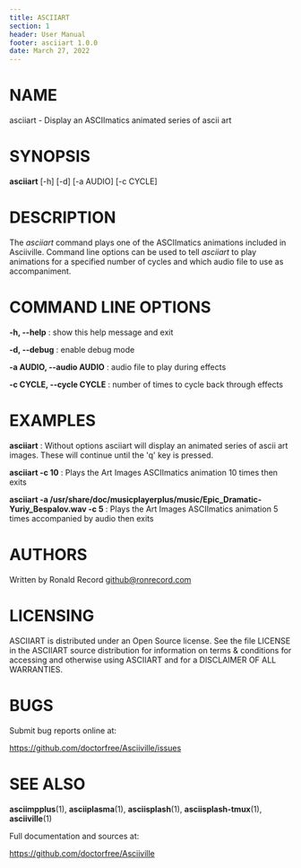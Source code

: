 ```yaml
---
title: ASCIIART
section: 1
header: User Manual
footer: asciiart 1.0.0
date: March 27, 2022
---
```

# NAME
asciiart - Display an ASCIImatics animated series of ascii art

# SYNOPSIS
**asciiart** [-h] [-d] [-a AUDIO] [-c CYCLE]

# DESCRIPTION
The *asciiart* command plays one of the ASCIImatics animations included in
Asciiville. Command line options can be used to tell *asciiart* to play
animations for a specified number of cycles and which audio file to use
as accompaniment.

# COMMAND LINE OPTIONS
**-h, --help**
: show this help message and exit

**-d, --debug**
: enable debug mode

**-a AUDIO, --audio AUDIO**
: audio file to play during effects

**-c CYCLE, --cycle CYCLE**
: number of times to cycle back through effects

# EXAMPLES
**asciiart**
: Without options asciiart will display an animated series of ascii art images. These will continue until the 'q' key is pressed.

**asciiart -c 10**
: Plays the Art Images ASCIImatics animation 10 times then exits 

**asciiart -a /usr/share/doc/musicplayerplus/music/Epic_Dramatic-Yuriy_Bespalov.wav -c 5**
: Plays the Art Images ASCIImatics animation 5 times accompanied by audio then exits 

# AUTHORS
Written by Ronald Record github@ronrecord.com

# LICENSING
ASCIIART is distributed under an Open Source license.
See the file LICENSE in the ASCIIART source distribution
for information on terms &amp; conditions for accessing and
otherwise using ASCIIART and for a DISCLAIMER OF ALL WARRANTIES.

# BUGS
Submit bug reports online at:

https://github.com/doctorfree/Asciiville/issues

# SEE ALSO
**asciimpplus**(1), **asciiplasma**(1), **asciisplash**(1), **asciisplash-tmux**(1), **asciiville**(1)

Full documentation and sources at:

https://github.com/doctorfree/Asciiville

